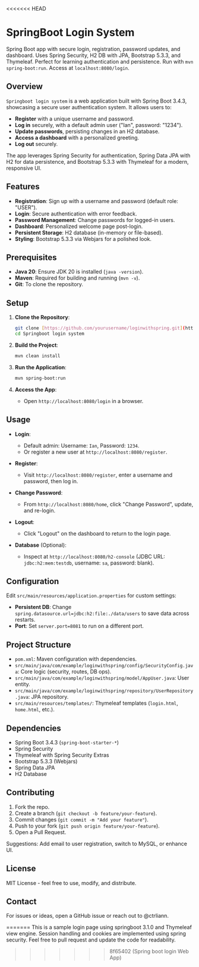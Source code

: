 <<<<<<< HEAD
# SpringBoot Login System

Spring Boot app with secure login, registration, password updates, and dashboard. Uses Spring Security, H2 DB with JPA, Bootstrap 5.3.3, and Thymeleaf. Perfect for learning authentication and persistence. Run with `mvn spring-boot:run`. Access at `localhost:8080/login`.

## Overview

`Springboot login system` is a web application built with Spring Boot 3.4.3, showcasing a secure user authentication system. It allows users to:
- **Register** with a unique username and password.
- **Log in** securely, with a default admin user ("Ian", password: "1234").
- **Update passwords**, persisting changes in an H2 database.
- **Access a dashboard** with a personalized greeting.
- **Log out** securely.

The app leverages Spring Security for authentication, Spring Data JPA with H2 for data persistence, and Bootstrap 5.3.3 with Thymeleaf for a modern, responsive UI.

## Features

- **Registration**: Sign up with a username and password (default role: "USER").
- **Login**: Secure authentication with error feedback.
- **Password Management**: Change passwords for logged-in users.
- **Dashboard**: Personalized welcome page post-login.
- **Persistent Storage**: H2 database (in-memory or file-based).
- **Styling**: Bootstrap 5.3.3 via Webjars for a polished look.

## Prerequisites

- **Java 20**: Ensure JDK 20 is installed (`java -version`).
- **Maven**: Required for building and running (`mvn -v`).
- **Git**: To clone the repository.

## Setup

1. **Clone the Repository**:
   ```bash
   git clone [https://github.com/yourusername/loginwithspring.git](https://github.com/IKiprotich/Springboot-Login-System.git)
   cd Springboot login system
   ```

2. **Build the Project**:
   ```bash
   mvn clean install
   ```

3. **Run the Application**:
   ```bash
   mvn spring-boot:run
   ```

4. **Access the App**:
   - Open `http://localhost:8080/login` in a browser.

## Usage

- **Login**:
  - Default admin: Username: `Ian`, Password: `1234`.
  - Or register a new user at `http://localhost:8080/register`.

- **Register**:
  - Visit `http://localhost:8080/register`, enter a username and password, then log in.

- **Change Password**:
  - From `http://localhost:8080/home`, click "Change Password", update, and re-login.

- **Logout**:
  - Click "Logout" on the dashboard to return to the login page.

- **Database** (Optional):
  - Inspect at `http://localhost:8080/h2-console` (JDBC URL: `jdbc:h2:mem:testdb`, username: `sa`, password: blank).

## Configuration

Edit `src/main/resources/application.properties` for custom settings:
- **Persistent DB**: Change `spring.datasource.url=jdbc:h2:file:./data/users` to save data across restarts.
- **Port**: Set `server.port=8081` to run on a different port.

## Project Structure

- `pom.xml`: Maven configuration with dependencies.
- `src/main/java/com/example/loginwithspring/config/SecurityConfig.java`: Core logic (security, routes, DB ops).
- `src/main/java/com/example/loginwithspring/model/AppUser.java`: User entity.
- `src/main/java/com/example/loginwithspring/repository/UserRepository.java`: JPA repository.
- `src/main/resources/templates/`: Thymeleaf templates (`login.html`, `home.html`, etc.).

## Dependencies

- Spring Boot 3.4.3 (`spring-boot-starter-*`)
- Spring Security
- Thymeleaf with Spring Security Extras
- Bootstrap 5.3.3 (Webjars)
- Spring Data JPA
- H2 Database

## Contributing

1. Fork the repo.
2. Create a branch (`git checkout -b feature/your-feature`).
3. Commit changes (`git commit -m "Add your feature"`).
4. Push to your fork (`git push origin feature/your-feature`).
5. Open a Pull Request.

Suggestions: Add email to user registration, switch to MySQL, or enhance UI.

## License

MIT License - feel free to use, modify, and distribute.

## Contact

For issues or ideas, open a GitHub issue or reach out to @ctrliann.

=======
This is a sample login page using springboot 3.1.0 and Thymeleaf view engine. Session handling and cookies are implemented using spring security. Feel free to pull request and update the code for readability.
>>>>>>> 8f65402 (Spring boot login Web App)

